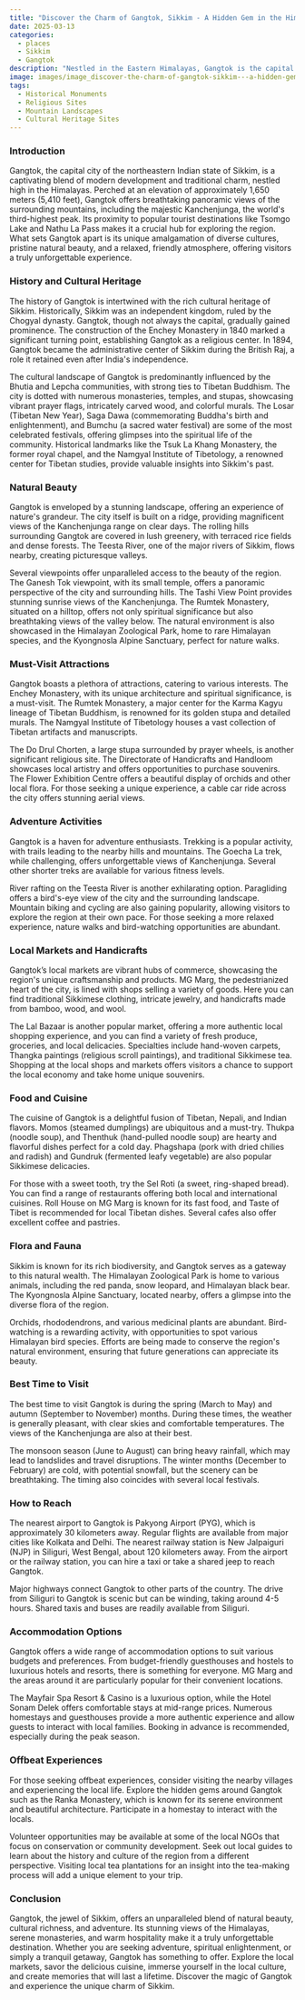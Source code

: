 ```yaml
---
title: "Discover the Charm of Gangtok, Sikkim - A Hidden Gem in the Himalayas"
date: 2025-03-13
categories:
  - places
  - Sikkim
  - Gangtok
description: "Nestled in the Eastern Himalayas, Gangtok is the capital city of Sikkim and a popular destination for adventure seekers, nature lovers, and those seeking spirituality. This charming hill station is surrounded by towering mountains, lush green forests, and sparkling waterfalls."
image: images/image_discover-the-charm-of-gangtok-sikkim---a-hidden-gem-in-the-himalayas.png
tags: 
  - Historical Monuments
  - Religious Sites
  - Mountain Landscapes
  - Cultural Heritage Sites
---
```



### **Introduction**

Gangtok, the capital city of the northeastern Indian state of Sikkim, is a captivating blend of modern development and traditional charm, nestled high in the Himalayas. Perched at an elevation of approximately 1,650 meters (5,410 feet), Gangtok offers breathtaking panoramic views of the surrounding mountains, including the majestic Kanchenjunga, the world's third-highest peak. Its proximity to popular tourist destinations like Tsomgo Lake and Nathu La Pass makes it a crucial hub for exploring the region. What sets Gangtok apart is its unique amalgamation of diverse cultures, pristine natural beauty, and a relaxed, friendly atmosphere, offering visitors a truly unforgettable experience.

### **History and Cultural Heritage**

The history of Gangtok is intertwined with the rich cultural heritage of Sikkim. Historically, Sikkim was an independent kingdom, ruled by the Chogyal dynasty. Gangtok, though not always the capital, gradually gained prominence. The construction of the Enchey Monastery in 1840 marked a significant turning point, establishing Gangtok as a religious center. In 1894, Gangtok became the administrative center of Sikkim during the British Raj, a role it retained even after India's independence.

The cultural landscape of Gangtok is predominantly influenced by the Bhutia and Lepcha communities, with strong ties to Tibetan Buddhism. The city is dotted with numerous monasteries, temples, and stupas, showcasing vibrant prayer flags, intricately carved wood, and colorful murals. The Losar (Tibetan New Year), Saga Dawa (commemorating Buddha's birth and enlightenment), and Bumchu (a sacred water festival) are some of the most celebrated festivals, offering glimpses into the spiritual life of the community. Historical landmarks like the Tsuk La Khang Monastery, the former royal chapel, and the Namgyal Institute of Tibetology, a renowned center for Tibetan studies, provide valuable insights into Sikkim's past.

### **Natural Beauty**

Gangtok is enveloped by a stunning landscape, offering an experience of nature's grandeur. The city itself is built on a ridge, providing magnificent views of the Kanchenjunga range on clear days. The rolling hills surrounding Gangtok are covered in lush greenery, with terraced rice fields and dense forests. The Teesta River, one of the major rivers of Sikkim, flows nearby, creating picturesque valleys.

Several viewpoints offer unparalleled access to the beauty of the region. The Ganesh Tok viewpoint, with its small temple, offers a panoramic perspective of the city and surrounding hills. The Tashi View Point provides stunning sunrise views of the Kanchenjunga. The Rumtek Monastery, situated on a hilltop, offers not only spiritual significance but also breathtaking views of the valley below. The natural environment is also showcased in the Himalayan Zoological Park, home to rare Himalayan species, and the Kyongnosla Alpine Sanctuary, perfect for nature walks.



### **Must-Visit Attractions**

Gangtok boasts a plethora of attractions, catering to various interests. The Enchey Monastery, with its unique architecture and spiritual significance, is a must-visit. The Rumtek Monastery, a major center for the Karma Kagyu lineage of Tibetan Buddhism, is renowned for its golden stupa and detailed murals. The Namgyal Institute of Tibetology houses a vast collection of Tibetan artifacts and manuscripts.

The Do Drul Chorten, a large stupa surrounded by prayer wheels, is another significant religious site. The Directorate of Handicrafts and Handloom showcases local artistry and offers opportunities to purchase souvenirs. The Flower Exhibition Centre offers a beautiful display of orchids and other local flora. For those seeking a unique experience, a cable car ride across the city offers stunning aerial views.



### **Adventure Activities**

Gangtok is a haven for adventure enthusiasts. Trekking is a popular activity, with trails leading to the nearby hills and mountains. The Goecha La trek, while challenging, offers unforgettable views of Kanchenjunga. Several other shorter treks are available for various fitness levels.

River rafting on the Teesta River is another exhilarating option. Paragliding offers a bird's-eye view of the city and the surrounding landscape. Mountain biking and cycling are also gaining popularity, allowing visitors to explore the region at their own pace. For those seeking a more relaxed experience, nature walks and bird-watching opportunities are abundant.



### **Local Markets and Handicrafts**

Gangtok’s local markets are vibrant hubs of commerce, showcasing the region's unique craftsmanship and products. MG Marg, the pedestrianized heart of the city, is lined with shops selling a variety of goods. Here you can find traditional Sikkimese clothing, intricate jewelry, and handicrafts made from bamboo, wood, and wool.

The Lal Bazaar is another popular market, offering a more authentic local shopping experience, and you can find a variety of fresh produce, groceries, and local delicacies. Specialties include hand-woven carpets, Thangka paintings (religious scroll paintings), and traditional Sikkimese tea. Shopping at the local shops and markets offers visitors a chance to support the local economy and take home unique souvenirs.



### **Food and Cuisine**

The cuisine of Gangtok is a delightful fusion of Tibetan, Nepali, and Indian flavors. Momos (steamed dumplings) are ubiquitous and a must-try. Thukpa (noodle soup), and Thenthuk (hand-pulled noodle soup) are hearty and flavorful dishes perfect for a cold day. Phagshapa (pork with dried chilies and radish) and Gundruk (fermented leafy vegetable) are also popular Sikkimese delicacies.

For those with a sweet tooth, try the Sel Roti (a sweet, ring-shaped bread). You can find a range of restaurants offering both local and international cuisines. Roll House on MG Marg is known for its fast food, and Taste of Tibet is recommended for local Tibetan dishes. Several cafes also offer excellent coffee and pastries.



### **Flora and Fauna**

Sikkim is known for its rich biodiversity, and Gangtok serves as a gateway to this natural wealth. The Himalayan Zoological Park is home to various animals, including the red panda, snow leopard, and Himalayan black bear. The Kyongnosla Alpine Sanctuary, located nearby, offers a glimpse into the diverse flora of the region.

Orchids, rhododendrons, and various medicinal plants are abundant. Bird-watching is a rewarding activity, with opportunities to spot various Himalayan bird species. Efforts are being made to conserve the region's natural environment, ensuring that future generations can appreciate its beauty.



### **Best Time to Visit**

The best time to visit Gangtok is during the spring (March to May) and autumn (September to November) months. During these times, the weather is generally pleasant, with clear skies and comfortable temperatures. The views of the Kanchenjunga are also at their best.

The monsoon season (June to August) can bring heavy rainfall, which may lead to landslides and travel disruptions. The winter months (December to February) are cold, with potential snowfall, but the scenery can be breathtaking. The timing also coincides with several local festivals.

### **How to Reach**

The nearest airport to Gangtok is Pakyong Airport (PYG), which is approximately 30 kilometers away. Regular flights are available from major cities like Kolkata and Delhi. The nearest railway station is New Jalpaiguri (NJP) in Siliguri, West Bengal, about 120 kilometers away. From the airport or the railway station, you can hire a taxi or take a shared jeep to reach Gangtok.

Major highways connect Gangtok to other parts of the country. The drive from Siliguri to Gangtok is scenic but can be winding, taking around 4-5 hours. Shared taxis and buses are readily available from Siliguri.

### **Accommodation Options**

Gangtok offers a wide range of accommodation options to suit various budgets and preferences. From budget-friendly guesthouses and hostels to luxurious hotels and resorts, there is something for everyone. MG Marg and the areas around it are particularly popular for their convenient locations.

The Mayfair Spa Resort & Casino is a luxurious option, while the Hotel Sonam Delek offers comfortable stays at mid-range prices. Numerous homestays and guesthouses provide a more authentic experience and allow guests to interact with local families. Booking in advance is recommended, especially during the peak season.



### **Offbeat Experiences**

For those seeking offbeat experiences, consider visiting the nearby villages and experiencing the local life. Explore the hidden gems around Gangtok such as the Ranka Monastery, which is known for its serene environment and beautiful architecture. Participate in a homestay to interact with the locals.

Volunteer opportunities may be available at some of the local NGOs that focus on conservation or community development. Seek out local guides to learn about the history and culture of the region from a different perspective. Visiting local tea plantations for an insight into the tea-making process will add a unique element to your trip.

### **Conclusion**

Gangtok, the jewel of Sikkim, offers an unparalleled blend of natural beauty, cultural richness, and adventure. Its stunning views of the Himalayas, serene monasteries, and warm hospitality make it a truly unforgettable destination. Whether you are seeking adventure, spiritual enlightenment, or simply a tranquil getaway, Gangtok has something to offer. Explore the local markets, savor the delicious cuisine, immerse yourself in the local culture, and create memories that will last a lifetime. Discover the magic of Gangtok and experience the unique charm of Sikkim.



